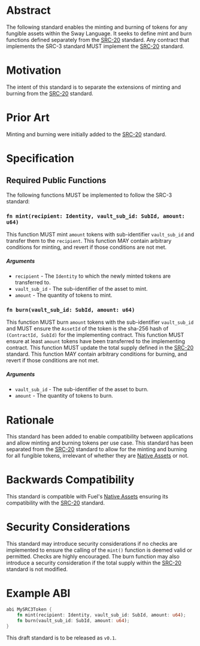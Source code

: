 # Abstract

The following standard enables the minting and burning of tokens for any fungible assets within the Sway Language. It seeks to define mint and burn functions defined separately from the [SRC-20](https://github.com/FuelLabs/sway-standards/tree/master/standards/src_20) standard. Any contract that implements the SRC-3 standard MUST implement the [SRC-20](https://github.com/FuelLabs/sway-standards/tree/master/standards/src_20) standard.

# Motivation

The intent of this standard is to separate the extensions of minting and burning from the [SRC-20](https://github.com/FuelLabs/sway-standards/tree/master/standards/src_20) standard.

# Prior Art

Minting and burning were initially added to the [SRC-20](https://github.com/FuelLabs/sway-standards/tree/master/standards/src_20) standard.

# Specification

## Required Public Functions

The following functions MUST be implemented to follow the SRC-3 standard:

### `fn mint(recipient: Identity, vault_sub_id: SubId, amount: u64)`

This function MUST mint `amount` tokens with sub-identifier `vault_sub_id` and transfer them to the `recipient`. 
This function MAY contain arbitrary conditions for minting, and revert if those conditions are not met.

##### Arguments

* `recipient` - The `Identity` to which the newly minted tokens are transferred to.
* `vault_sub_id` - The sub-identifier of the asset to mint.
* `amount` - The quantity of tokens to mint.

### `fn burn(vault_sub_id: SubId, amount: u64)`

This function MUST burn `amount` tokens with the sub-identifier `vault_sub_id` and MUST ensure the `AssetId` of the token is the sha-256 hash of `(ContractId, SubId)` for the implementing contract. 
This function MUST ensure at least `amount` tokens have been transferred to the implementing contract. 
This function MUST update the total supply defined in the [SRC-20](https://github.com/FuelLabs/sway-standards/tree/master/standards/src_20) standard. 
This function MAY contain arbitrary conditions for burning, and revert if those conditions are not met.

##### Arguments

* `vault_sub_id` - The sub-identifier of the asset to burn.
* `amount` - The quantity of tokens to burn.

# Rationale

This standard has been added to enable compatibility between applications and allow minting and burning tokens per use case. This standard has been separated from the [SRC-20](https://github.com/FuelLabs/sway-standards/tree/master/standards/src_20) standard to allow for the minting and burning for all fungible tokens, irrelevant of whether they are [Native Assets](https://docs.fuel.network/docs/sway/blockchain-development/native_assets) or not.

# Backwards Compatibility

This standard is compatible with Fuel's [Native Assets](https://docs.fuel.network/docs/sway/blockchain-development/native_assets) ensuring its compatibility with the [SRC-20](https://github.com/FuelLabs/sway-standards/tree/master/standards/src_20) standard.

# Security Considerations

This standard may introduce security considerations if no checks are implemented to ensure the calling of the `mint()` function is deemed valid or permitted. Checks are highly encouraged.
The burn function may also introduce a security consideration if the total supply within the [SRC-20](https://github.com/FuelLabs/sway-standards/tree/master/standards/src_20) standard is not modified.

# Example ABI

```rust
abi MySRC3Token {
    fn mint(recipient: Identity, vault_sub_id: SubId, amount: u64);
    fn burn(vault_sub_id: SubId, amount: u64);
}
```

This draft standard is to be released as `v0.1`. 